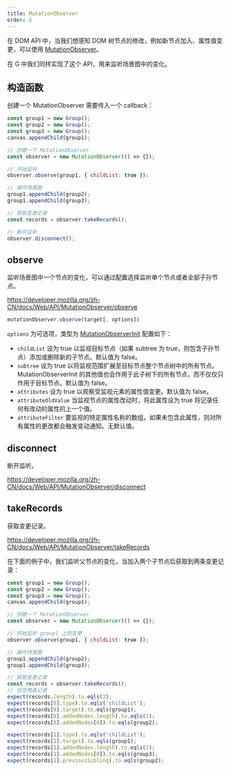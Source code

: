 ```yaml
---
title: MutationObserver
order: 5
---
```


在 DOM API 中，当我们想感知 DOM 树节点的修改，例如新节点加入、属性值变更，可以使用 [MutationObserver](https://developer.mozilla.org/en-US/docs/Web/API/MutationObserver)。

在 G 中我们同样实现了这个 API，用来监听场景图中的变化。

## 构造函数

创建一个 MutationObserver 需要传入一个 callback：

```js
const group1 = new Group();
const group2 = new Group();
const group3 = new Group();
canvas.appendChild(group1);

// 创建一个 MutationObserver
const observer = new MutationObserver(() => {});

// 开始监听
observer.observe(group1, { childList: true });

// 操作场景图
group1.appendChild(group2);
group1.appendChild(group3);

// 获取变更记录
const records = observer.takeRecords();

// 断开监听
observer.disconnect();
```

## observe

监听场景图中一个节点的变化，可以通过配置选择监听单个节点或者全部子孙节点。

https://developer.mozilla.org/zh-CN/docs/Web/API/MutationObserver/observe

```js
mutationObserver.observe(target[, options])
```

`options` 为可选项，类型为 [MutationObserverInit](https://developer.mozilla.org/zh-CN/docs/conflicting/Web/API/MutationObserver/observe_2f2addbfa1019c23a6255648d6526387) 配置如下：

-   `childList` 设为 true 以监视目标节点（如果 subtree 为 true，则包含子孙节点）添加或删除新的子节点。默认值为 false。
-   `subtree` 设为 true 以将监视范围扩展至目标节点整个节点树中的所有节点。MutationObserverInit 的其他值也会作用于此子树下的所有节点，而不仅仅只作用于目标节点。默认值为 false。
-   `attributes` 设为 true 以观察受监视元素的属性值变更。默认值为 false。
-   `attributeOldValue` 当监视节点的属性改动时，将此属性设为 true 将记录任何有改动的属性的上一个值。
-   `attributeFilter` 要监视的特定属性名称的数组。如果未包含此属性，则对所有属性的更改都会触发变动通知。无默认值。

## disconnect

断开监听。

https://developer.mozilla.org/zh-CN/docs/Web/API/MutationObserver/disconnect

## takeRecords

获取变更记录。

https://developer.mozilla.org/zh-CN/docs/Web/API/MutationObserver/takeRecords

在下面的例子中，我们监听父节点的变化，当加入两个子节点后获取到两条变更记录：

```js
const group1 = new Group();
const group2 = new Group();
const group3 = new Group();
canvas.appendChild(group1);

// 创建一个 MutationObserver
const observer = new MutationObserver(() => {});

// 开始监听 group1 上的变更
observer.observe(group1, { childList: true });

// 操作场景图
group1.appendChild(group2);
group1.appendChild(group3);

// 获取变更记录
const records = observer.takeRecords();
// 包含两条记录
expect(records.length).to.eqls(2);
expect(records[0].type).to.eqls('childList');
expect(records[0].target).to.eqls(group1);
expect(records[0].addedNodes.length).to.eqls(1);
expect(records[0].addedNodes[0]).to.eqls(group2);

expect(records[1].type).to.eqls('childList');
expect(records[1].target).to.eqls(group1);
expect(records[1].addedNodes.length).to.eqls(1);
expect(records[1].addedNodes[0]).to.eqls(group3);
expect(records[1].previousSibling).to.eqls(group2);
```
